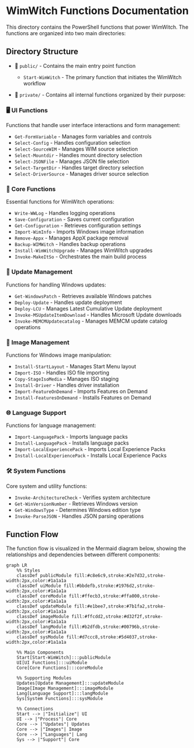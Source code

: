 # WimWitch Functions Documentation

This directory contains the PowerShell functions that power WimWitch. The functions are organized into two main directories:

## Directory Structure

- 📂 `public/` - Contains the main entry point function
  - `Start-WimWitch` - The primary function that initiates the WimWitch workflow

- 📂 `private/` - Contains all internal functions organized by their purpose:

### 🖥️ UI Functions
Functions that handle user interface interactions and form management:
- `Get-FormVariable` - Manages form variables and controls
- `Select-Config` - Handles configuration selection
- `Select-SourceWIM` - Manages WIM source selection
- `Select-Mountdir` - Handles mount directory selection
- `Select-JSONFile` - Manages JSON file selection
- `Select-TargetDir` - Handles target directory selection
- `Select-DriverSource` - Manages driver source selection

### 🔧 Core Functions
Essential functions for WimWitch operations:
- `Write-WWLog` - Handles logging operations
- `Save-Configuration` - Saves current configuration
- `Get-Configuration` - Retrieves configuration settings
- `Import-WimInfo` - Imports Windows image information
- `Remove-Appx` - Manages AppX package removal
- `Backup-WIMWitch` - Handles backup operations
- `Install-WimWitchUpgrade` - Manages WimWitch upgrades
- `Invoke-MakeItSo` - Orchestrates the main build process

### 🔄 Update Management
Functions for handling Windows updates:
- `Get-WindowsPatch` - Retrieves available Windows patches
- `Deploy-Update` - Handles update deployment
- `Deploy-LCU` - Manages Latest Cumulative Update deployment
- `Invoke-MSUpdateItemDownload` - Handles Microsoft Update downloads
- `Invoke-MEMCMUpdatecatalog` - Manages MEMCM update catalog operations

### 📀 Image Management
Functions for Windows image manipulation:
- `Install-StartLayout` - Manages Start Menu layout
- `Import-ISO` - Handles ISO file importing
- `Copy-StageIsoMedia` - Manages ISO staging
- `Install-Driver` - Handles driver installation
- `Import-FeatureOnDemand` - Imports Features on Demand
- `Install-FeaturesOnDemand` - Installs Features on Demand

### 🌐 Language Support
Functions for language management:
- `Import-LanguagePack` - Imports language packs
- `Install-LanguagePack` - Installs language packs
- `Import-LocalExperiencePack` - Imports Local Experience Packs
- `Install-LocalExperiencePack` - Installs Local Experience Packs

### 🛠️ System Functions
Core system and utility functions:
- `Invoke-ArchitectureCheck` - Verifies system architecture
- `Get-WinVersionNumber` - Retrieves Windows version
- `Get-WindowsType` - Determines Windows edition type
- `Invoke-ParseJSON` - Handles JSON parsing operations

## Function Flow

The function flow is visualized in the Mermaid diagram below, showing the relationships and dependencies between different components:

```mermaid
graph LR
    %% Styles
    classDef publicModule fill:#c8e6c9,stroke:#2e7d32,stroke-width:2px,color:#1a1a1a
    classDef uiModule fill:#bbdefb,stroke:#1976d2,stroke-width:2px,color:#1a1a1a
    classDef coreModule fill:#ffecb3,stroke:#ffa000,stroke-width:2px,color:#1a1a1a
    classDef updateModule fill:#e1bee7,stroke:#7b1fa2,stroke-width:2px,color:#1a1a1a
    classDef imageModule fill:#ffcdd2,stroke:#d32f2f,stroke-width:2px,color:#1a1a1a
    classDef langModule fill:#b2dfdb,stroke:#00796b,stroke-width:2px,color:#1a1a1a
    classDef sysModule fill:#d7ccc8,stroke:#5d4037,stroke-width:2px,color:#1a1a1a

    %% Main Components
    Start[Start-WimWitch]:::publicModule
    UI[UI Functions]:::uiModule
    Core[Core Functions]:::coreModule
    
    %% Supporting Modules
    Updates[Update Management]:::updateModule
    Image[Image Management]:::imageModule
    Lang[Language Support]:::langModule
    Sys[System Functions]:::sysModule

    %% Connections
    Start --> |"Initialize"| UI
    UI --> |"Process"| Core
    Core --> |"Updates"| Updates
    Core --> |"Images"| Image
    Core --> |"Languages"| Lang
    Sys --> |"Support"| Core
```